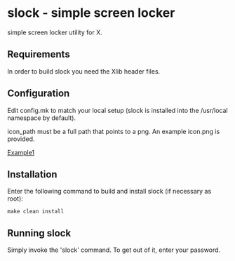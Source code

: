 slock - simple screen locker
============================
simple screen locker utility for X. 


Requirements
------------
In order to build slock you need the Xlib header files.

Configuration
-------------
Edit config.mk to match your local setup (slock is installed into
the /usr/local namespace by default).

icon_path must be a full path that points to a png.
An example icon.png is provided.

[Example1](img/example1.png)

Installation
------------
Enter the following command to build and install slock
(if necessary as root):

    make clean install


Running slock
-------------
Simply invoke the 'slock' command. To get out of it, enter your password.
